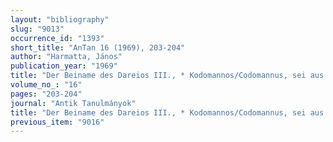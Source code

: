 ```yaml
---
layout: "bibliography"
slug: "9013"
occurrence_id: "1393"
short_title: "AnTan 16 (1969), 203-204"
author: "Harmatta, János"
publication_year: "1969"
title: "Der Beiname des Dareios III., * Kodomannos/Codomannus, sei aus dem altpers. *Katu-manah, \"der mit kämpferischer Seele\", entlehnt und bedeutet eine Anerkennung des Königs von persischer Seite"
volume_no_: "16"
pages: "203-204"
journal: "Antik Tanulmányok"
title: "Der Beiname des Dareios III., * Kodomannos/Codomannus, sei aus dem altpers. *Katu-manah, \"der mit kämpferischer Seele\", entlehnt und bedeutet eine Anerkennung des Königs von persischer Seite"
previous_item: "9016"
---
```

